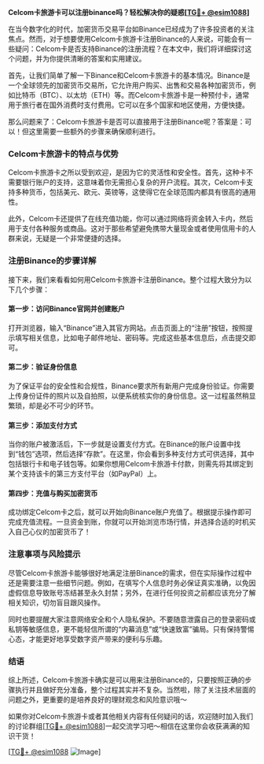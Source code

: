 **Celcom卡旅游卡可以注册binance吗？轻松解决你的疑惑[[TG💪+ @esim1088](https://t.me/s/esim1088)]**

在当今数字化的时代，加密货币交易平台如Binance已经成为了许多投资者的关注焦点。然而，对于想要使用Celcom卡旅游卡注册Binance的人来说，可能会有一些疑问：Celcom卡是否支持Binance的注册流程？在本文中，我们将详细探讨这个问题，并为你提供清晰的答案和实用建议。

首先，让我们简单了解一下Binance和Celcom卡旅游卡的基本情况。Binance是一个全球领先的加密货币交易所，它允许用户购买、出售和交易各种加密货币，例如比特币（BTC）、以太坊（ETH）等。而Celcom卡旅游卡是一种预付卡，通常用于旅行者在国外消费时支付费用。它可以在多个国家和地区使用，方便快捷。

那么问题来了：Celcom卡旅游卡是否可以直接用于注册Binance呢？答案是：可以！但这里需要一些额外的步骤来确保顺利进行。

### Celcom卡旅游卡的特点与优势

Celcom卡旅游卡之所以受到欢迎，是因为它的灵活性和安全性。首先，这种卡不需要银行账户的支持，这意味着你无需担心复杂的开户流程。其次，Celcom卡支持多种货币，包括美元、欧元、英镑等，这使得它在全球范围内都具有很高的通用性。

此外，Celcom卡还提供了在线充值功能，你可以通过网络将资金转入卡内，然后用于支付各种服务或商品。这对于那些希望避免携带大量现金或者使用信用卡的人群来说，无疑是一个非常便捷的选择。

### 注册Binance的步骤详解

接下来，我们来看看如何用Celcom卡旅游卡注册Binance。整个过程大致分为以下几个步骤：

#### 第一步：访问Binance官网并创建账户
打开浏览器，输入“Binance”进入其官方网站。点击页面上的“注册”按钮，按照提示填写相关信息，比如电子邮件地址、密码等。完成这些基本信息后，点击提交即可。

#### 第二步：验证身份信息
为了保证平台的安全性和合规性，Binance要求所有新用户完成身份验证。你需要上传身份证件的照片以及自拍照，以便系统核实你的身份信息。这一过程虽然稍显繁琐，却是必不可少的环节。

#### 第三步：添加支付方式
当你的账户被激活后，下一步就是设置支付方式。在Binance的账户设置中找到“钱包”选项，然后选择“存款”。在这里，你会看到多种支付方式可供选择，其中包括银行卡和电子钱包等。如果你想用Celcom卡旅游卡付款，则需先将其绑定到某个支持该卡的第三方支付平台（如PayPal）上。

#### 第四步：充值与购买加密货币
成功绑定Celcom卡之后，就可以开始向Binance账户充值了。根据提示操作即可完成充值流程。一旦资金到账，你就可以开始浏览市场行情，并选择合适的时机买入自己心仪的加密货币了！

### 注意事项与风险提示

尽管Celcom卡旅游卡能够很好地满足注册Binance的需求，但在实际操作过程中还是需要注意一些细节问题。例如，在填写个人信息时务必保证真实准确，以免因虚假信息导致账号冻结甚至永久封禁；另外，在进行任何投资之前都应该充分了解相关知识，切勿盲目跟风操作。

同时也要提醒大家注意网络安全和个人隐私保护。不要随意泄露自己的登录密码或私钥等敏感信息，更不能轻信所谓的“内幕消息”或“快速致富”骗局。只有保持警惕心态，才能更好地享受数字资产带来的便利与乐趣。

### 结语

综上所述，Celcom卡旅游卡确实是可以用来注册Binance的，只要按照正确的步骤执行并且做好充分准备，整个过程其实并不复杂。当然啦，除了关注技术层面的问题之外，更重要的是培养良好的理财观念和风险意识哦～

如果你对Celcom卡旅游卡或者其他相关内容有任何疑问的话，欢迎随时加入我们的讨论群组[[TG💪+ @esim1088](https://t.me/s/esim1088)]一起交流学习吧～相信在这里你会收获满满的知识干货！

[[TG💪+ @esim1088](https://t.me/s/esim1088) ![Image](https://i.postimg.cc/4NQfJmqS/Snipaste-2025-05-13-00-14-12.png)]